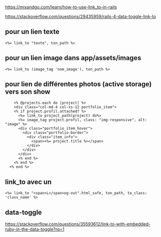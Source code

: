 https://mixandgo.com/learn/how-to-use-link_to-in-rails

https://stackoverflow.com/questions/29435959/rails-4-data-toggle-link-to

## pour un lien texte 

	<%= link_to "texte", ton_path %>

## pour un lien image dans app/assets/images

	<%= link_to (image_tag 'nom_image'), ton_path %>

## pour lien de différentes photos (active storage) vers son show 

		<% @projects.each do |project| %>
	    <div class="col-md-4 col-xs-12 portfolio_item">
	    <% if project.profil.attached? %> 
	      <%= link_to project_path(project) do%>
	      <%= image_tag project.profil, class: "img-responsive", alt: "image" %>
	      <div class="portfolio_item_hover">
	        <div class="portfolio-border">
	          <div class="item_info">
	            <span><%= project.title %></span>
	          </div>
	        </div>
	      </div>
	      <% end %>
	    <% end %>
	  <% end %>


## link_to avec un <span>

	<%= link_to "<span>L</span>og-out".html_safe, ton_path, ta_class: 'class_name' %>

## data-toggle

https://stackoverflow.com/questions/35593612/link-to-with-embedded-ruby-in-the-data-toggle?rq=1